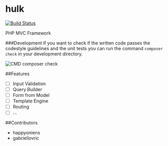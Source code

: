 # hulk

[![Build Status](https://travis-ci.org/happyoniens/hulk.svg?branch=master)](https://travis-ci.org/happyoniens/hulk)

PHP MVC Framework

###Development
If you want to check if the written code passes the codestyle guidelines and the unit tests you can run the command ```composer check``` in your development directory.

![CMD composer check](https://raw.githubusercontent.com/happyoniens/hulk/readme/images/CMD_composer_check.PNG)

##Features
- [ ] Input Validation
- [ ] Query Builder
- [ ] Form from Model
- [ ] Template Engine
- [ ] Routing
- [ ] ...

##Contributors
- happyoniens
- gabriellovric
